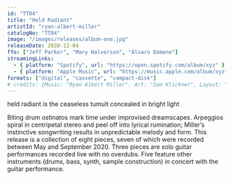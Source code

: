 ```yaml
---
id: "TT04"
title: "Held Radiant"
artistId: "ryan-albert-miller"
catalogNo: "TT04"
image: "/images/releases/album-one.jpg"
releaseDate: 2020-12-04
ffo: ["Jeff Parker", "Mary Halvorson", "Àlvaro Domene"]
streamingLinks:
  - { platform: "Spotify", url: "https://open.spotify.com/album/xyz" }
  - { platform: "Apple Music", url: "https://music.apple.com/album/xyz" }
formats: ["digital", "cassette", "compact-disk"]
# credits: {Music: "Ryan Albert Miller", Art: "Sam Klickner", Layout: "Sam Klickner", Mixing: "Andrew Jones"}
---
```


held radiant is the ceaseless tumult concealed in bright light

Biting drum ostinatos mark time under improvised dreamscapes. Arpeggios spiral in centripetal stereo and peel off into lyrical rumination; Miller’s instinctive songwriting results in unpredictable melody and form. This release is a collection of eight pieces, seven of which were recorded between May and September 2020. Three pieces are solo guitar performances recorded live with no overdubs. Five feature other instruments (drums, bass, synth, sample construction) in concert with the guitar performance.
